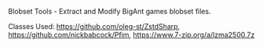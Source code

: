 Blobset Tools - Extract and Modify BigAnt games blobset files.

Classes Used: https://github.com/oleg-st/ZstdSharp, https://github.com/nickbabcock/Pfim, https://www.7-zip.org/a/lzma2500.7z
